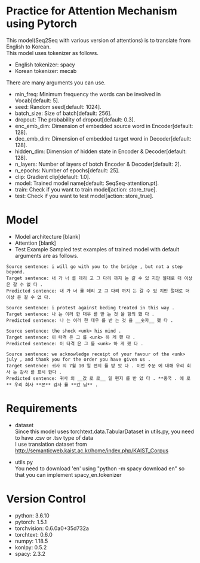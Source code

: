 Practice for Attention Mechanism using Pytorch
==============================================

This model(Seq2Seq with various version of attentions) is to translate from English to Korean.  
This model uses tokenizer as follows.
* English tokenizer: spacy
* Korean tokenizer: mecab  
  
There are many arguments you can use.
* min_freq: Minimum frequency the words can be involved in Vocab[default: 5].
* seed: Random seed[default: 1024].
* batch_size: Size of batch[default: 256].
* dropout: The probability of dropout[default: 0.3].
* enc_emb_dim: Dimension of embedded source word in Encoder[default: 128].
* dec_emb_dim: Dimension of embedded target word in Decoder[default: 128].
* hidden_dim: Dimension of hidden state in Encoder & Decoder[default: 128].
* n_layers: Number of layers of botch Encoder & Decoder[default: 2].
* n_epochs: Number of epochs[default: 25].
* clip: Gradient clip[default: 1.0].
* model: Trained model name[default: SeqSeq-attention.pt].
* train: Check if you want to train model[action: store_true].
* test: Check if you want to test model[action: store_true].

Model
=============================================
  
* Model architecture
[blank]  
* Attention
[blank]  
* Test Example
Sampled test examples of trained model with default arguments are as follows.  
  
```
Source sentence: i will go with you to the bridge , but not a step beyond.  
Target sentence: 내 가 너 를 데리 고 그 다리 까지 는 갈 수 있 지만 절대로 더 이상 은 갈 수 없 다 .  
Predicted sentence: 내 가 너 를 데리 고 그 다리 까지 는 갈 수 있 지만 절대로 더 이상 은 갈 수 없 다.  
```
  
```
Source sentence: i protest against beding treated in this way .  
Target sentence: 나 는 이러 한 대우 를 받 는 것 을 항의 했 다 .  
Predicted sentence: 나 는 이러 한 대우 를 받 는 것 을 __숫자__ 했 다 .  
```
  
```
Source sentence: the shock <unk> his mind .  
Target sentence: 이 타격 은 그 를 <unk> 하 게 했 다 .  
Predicted sentence: 이 타격 은 그 를 <unk> 하 게 했 다 .  
```
  
```
Source sentence: we acknowledge receipt of your favour of the <unk> july , and thank you for the order you have given us .  
Target sentence: 귀사 의 7월 10 일 편지 를 받 았 다 . 이번 주문 에 대해 우리 회사 는 감사 를 표시 한다 .  
Predicted sentence: 귀사 의 __갔 로 로__ 일 편지 를 받 았 다 . **중국 . 에 로** 우리 회사 **본** 감사 를 **갔 님** .
```
  
Requirements
=============================================
* dataset  
Since this model uses torchtext.data.TabularDataset in utils.py, you need to have .csv or .tsv type of data  
I use translation dataset from http://semanticweb.kaist.ac.kr/home/index.php/KAIST_Corpus  

* utils.py  
You need to download 'en' using "python -m spacy download en" so that you can implement spacy_en.tokenizer  
  
Version Control
=============================================

* python: 3.6.10
* pytorch: 1.5.1
* torchvision: 0.6.0a0+35d732a
* torchtext: 0.6.0
* numpy: 1.18.5
* konlpy: 0.5.2
* spacy: 2.3.2
